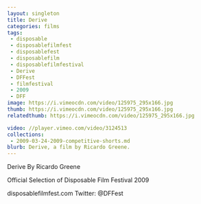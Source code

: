 ```yaml
---
layout: singleton
title: Derive
categories: films
tags:
 - disposable
 - disposablefilmfest
 - disposablefest
 - disposablefilm
 - disposablefilmfestival
 - Derive
 - DFFest
 - filmfestival
 - 2009
 - DFF
image: https://i.vimeocdn.com/video/125975_295x166.jpg
thumb: https://i.vimeocdn.com/video/125975_295x166.jpg
relatedthumb: https://i.vimeocdn.com/video/125975_295x166.jpg

video: //player.vimeo.com/video/3124513
collections:
 - 2009-03-24-2009-competitive-shorts.md
blurb: Derive, a film by Ricardo Greene.
---
```


Derive
By Ricardo Greene

Official Selection of Disposable Film Festival 2009

disposablefilmfest.com
Twitter: @DFFest